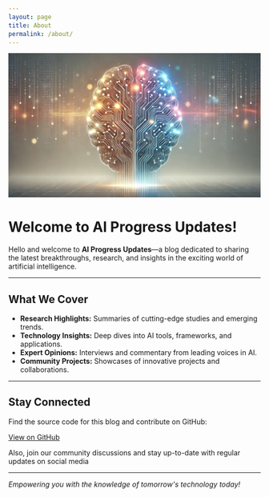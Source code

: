 ```yaml
---
layout: page
title: About
permalink: /about/
---
```


<div style="text-align: center; margin-bottom: 2rem;">
  <img src="/assets/images/ai-banner.png" alt="AI Progress Updates" style="max-width: 100%; height: auto;">
</div>

# Welcome to AI Progress Updates!

Hello and welcome to **AI Progress Updates**—a blog dedicated to sharing the latest breakthroughs, research, and insights in the exciting world of artificial intelligence.

---

## What We Cover

- **Research Highlights:** Summaries of cutting-edge studies and emerging trends.
- **Technology Insights:** Deep dives into AI tools, frameworks, and applications.
- **Expert Opinions:** Interviews and commentary from leading voices in AI.
- **Community Projects:** Showcases of innovative projects and collaborations.

---

## Stay Connected

Find the source code for this blog and contribute on GitHub:

[View on GitHub](https://github.com/phuongvo9/AI-Progress-Updates)

Also, join our community discussions and stay up-to-date with regular updates on social media

---

*Empowering you with the knowledge of tomorrow's technology today!*